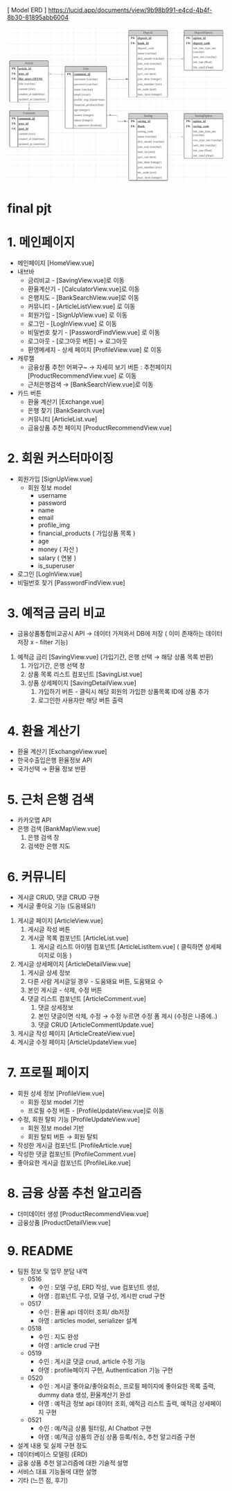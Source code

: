 [ Model ERD ]
https://lucid.app/documents/view/9b98b991-e4cd-4b4f-8b30-81895abb6004 

![](image-1.png)

# final pjt

<!-- [API docs](https://www.notion.so/db65eca14411457e81023b037b8b2965?pvs=21) -->

# 1. 메인페이지

- 메인페이지 [HomeView.vue]
- 내브바
    - 금리비교 - [SavingView.vue]로 이동
    - 환율계산기 - [CalculatorView.vue]로 이동
    - 은행지도 - [BankSearchView.vue]로 이동
    - 커뮤니티 - [ArticleListView.vue] 로 이동
    - 회원가입 - [SignUpView.vue] 로 이동
    - 로그인 - [LogInView.vue] 로 이동
    - 비밀번호 찾기 - [PasswordFindView.vue] 로 이동
    - 로그아웃 - [로그아웃 버튼] → 로그아웃
    - 환영메세지 - 상세 페이지 [ProfileView.vue] 로 이동
- 캐루젤
    - 금융상품 추천! 어쩌구~ → 자세히 보기 버튼 : 추천페이지 [ProductRecommendView.vue] 로 이동
    - 근처은행검색 → [BankSearchView.vue]로 이동
- 카드 버튼
    - 환율 계산기 [Exchange.vue]
    - 은행 찾기 [BankSearch.vue]
    - 커뮤니티 [ArticleList.vue]
    - 금융상품 추천 페이지 [ProductRecommendView.vue]

# 2. 회원 커스터마이징

- 회원가입 [SignUpView.vue]
    - 회원 정보 model
        - username
        - password
        - name
        - email
        - profile_img
        - financial_products ( 가입상품 목록 )
        - age
        - money ( 자산 )
        - salary ( 연봉 )
        - is_superuser
- 로그인 [LogInView.vue]
- 비밀번호 찾기 [PasswordFindView.vue]

# 3. 예적금 금리 비교

- 금융상품통합비교공시 API → 데이터 가져와서 DB에 저장 ( 이미 존재하는 데이터 저장 x - filter 기능)
1. 예적금 금리 [SavingView.vue] (가입기간, 은행 선택 → 해당 상품 목록 반환)
    1. 가입기간, 은행 선택 창
    2. 상품 목록 리스트 컴포넌트 [SavingList.vue]
    3. 상품 상세페이지 [SavingDetailView.vue]
        1. 가입하기 버튼 - 클릭시 해당 회원의 가입한 상품목록 ID에 상품 추가
        2. 로그인한 사용자만 해당 버튼 출력

# 4. 환율 계산기

- 환율 계산기 [ExchangeView.vue]
- 한국수출입은행 환율정보 API
- 국가선택 → 환율 정보 반환

# 5. 근처 은행 검색

- 카카오맵 API
- 은행 검색 [BankMapView.vue]
    1. 은행 검색 창
    2. 검색한 은행 지도

# 6. 커뮤니티

- 게시글 CRUD, 댓글 CRUD 구현
- 게시글 좋아요 기능 (도움돼요!)
1. 게시글 페이지 [ArticleView.vue]
    1. 게시글 작성 버튼
    2. 게시글 목록 컴포넌트 [ArticleList.vue]
        1. 게시글 리스트 아이템 컴포넌트 [ArticleListItem.vue] ( 클릭하면 상세페이지로 이동 )
2. 게시글 상세페이지 [ArticleDetailView.vue]
    1. 게시글 상세 정보
    2. 다른 사람 게시글일 경우 - 도움돼요 버튼, 도움돼요 수
    3. 본인 게시글 - 삭제, 수정 버튼
    4. 댓글 리스트 컴포넌트 [ArticleComment.vue]
        1. 댓글 상세정보
        2. 본인 댓글이면 삭제, 수정 → 수정 누르면 수정 폼 제시 (수정은 나중에..)
        3. 댓글 CRUD [ArticleCommentUpdate.vue]
3. 게시글 작성 페이지 [ArticleCreateView.vue]
4. 게시글 수정 페이지 [ArticleUpdateView.vue]

# 7. 프로필 페이지

- 회원 상세 정보 [ProfileView.vue]
    - 회원 정보 model 기반
    - 프로필 수정 버튼 - [ProfileUpdateView.vue]로 이동
- 수정, 회원 탈퇴 기능 [ProfileUpdateView.vue]
    - 회원 정보 model 기반
    - 회원 탈퇴 버튼 → 회원 탈퇴
- 작성한 게시글 컴포넌트 [ProfileArticle.vue]
- 작성한 댓글 컴포넌트 [ProfileComment.vue]
- 좋아요한 게시글 컴포넌트 [ProfileLike.vue]

# 8. 금융 상품 추천 알고리즘

- 더미데이터 생성 [ProductRecommendView.vue]
- 금융상품 [ProductDetailView.vue]

# 9. README

- 팀원 정보 및 업무 분담 내역
    - 0516
        - 수인 : 모델 구성, ERD 작성, vue 컴포넌트 생성,
        - 아영 : 컴포넌트 구성, 모델 구성, 게시판 crud 구현
    - 0517
        - 수인 : 환율 api 데이터 조회/ db저장
        - 아영 : articles model, serializer 설계
    - 0518
        - 수인 : 지도 완성
        - 아영 : article crud 구현
    - 0519
        - 수인 : 게시글 댓글 crud, article 수정 기능
        - 아영 :  profile페이지 구현, Authentication 기능 구현
    - 0520
        - 수인 : 게시글 좋아요/좋아요취소, 프로필 페이지에 좋아요한 목록 출력, dummy data 생성, 환율계산기 완성
        - 아영 : 예적금 정보 api 데이터 조회, 예적금 리스트 출력, 예적금 상세페이지 구현
    - 0521
        - 수인 : 예/적금 상품 필터링, AI Chatbot 구현
        - 아영 : 예/적금 상품의 관심 상품 등록/취소, 추천 알고리즘 구현
- 설계 내용 및 실제 구현 정도
- 데이터베이스 모델링 (ERD)
- 금융 상품 추천 알고리즘에 대한 기술적 설명
- 서비스 대표 기능들에 대한 설명
- 기타 (느낀 점, 후기)